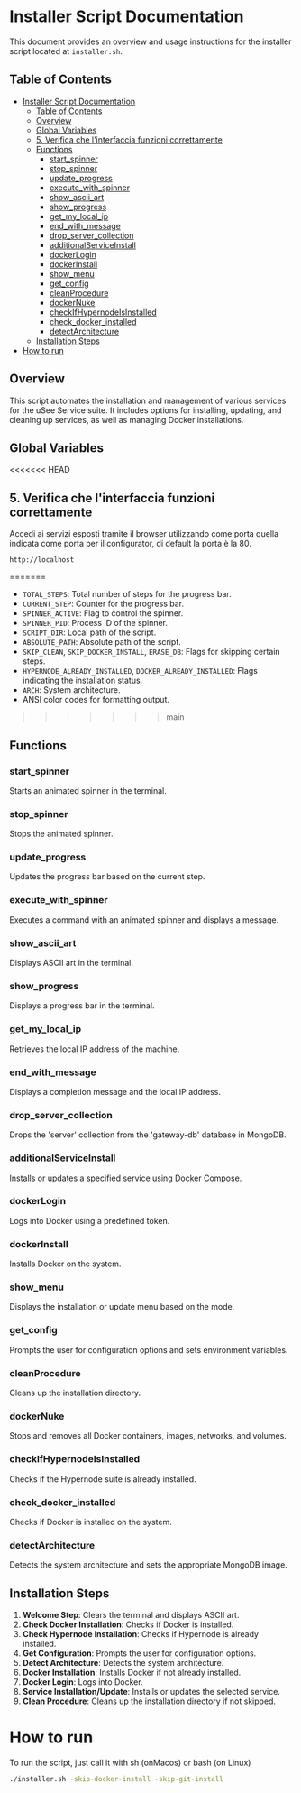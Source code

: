 
# Installer Script Documentation

This document provides an overview and usage instructions for the installer script located at `installer.sh`.

## Table of Contents
- [Installer Script Documentation](#installer-script-documentation)
  - [Table of Contents](#table-of-contents)
  - [Overview](#overview)
  - [Global Variables](#global-variables)
  - [5. Verifica che l'interfaccia funzioni correttamente](#5-verifica-che-linterfaccia-funzioni-correttamente)
  - [Functions](#functions)
    - [start\_spinner](#start_spinner)
    - [stop\_spinner](#stop_spinner)
    - [update\_progress](#update_progress)
    - [execute\_with\_spinner](#execute_with_spinner)
    - [show\_ascii\_art](#show_ascii_art)
    - [show\_progress](#show_progress)
    - [get\_my\_local\_ip](#get_my_local_ip)
    - [end\_with\_message](#end_with_message)
    - [drop\_server\_collection](#drop_server_collection)
    - [additionalServiceInstall](#additionalserviceinstall)
    - [dockerLogin](#dockerlogin)
    - [dockerInstall](#dockerinstall)
    - [show\_menu](#show_menu)
    - [get\_config](#get_config)
    - [cleanProcedure](#cleanprocedure)
    - [dockerNuke](#dockernuke)
    - [checkIfHypernodeIsInstalled](#checkifhypernodeisinstalled)
    - [check\_docker\_installed](#check_docker_installed)
    - [detectArchitecture](#detectarchitecture)
  - [Installation Steps](#installation-steps)
- [How to run](#how-to-run)

## Overview

This script automates the installation and management of various services for the uSee Service suite. It includes options for installing, updating, and cleaning up services, as well as managing Docker installations.

## Global Variables

<<<<<<< HEAD
## 5. Verifica che l'interfaccia funzioni correttamente
Accedi ai servizi esposti tramite il browser utilizzando come porta quella indicata come porta per il configurator, di default la porta è la 80.
   ```
   http://localhost
   ```
=======
- `TOTAL_STEPS`: Total number of steps for the progress bar.
- `CURRENT_STEP`: Counter for the progress bar.
- `SPINNER_ACTIVE`: Flag to control the spinner.
- `SPINNER_PID`: Process ID of the spinner.
- `SCRIPT_DIR`: Local path of the script.
- `ABSOLUTE_PATH`: Absolute path of the script.
- `SKIP_CLEAN`, `SKIP_DOCKER_INSTALL`, `ERASE_DB`: Flags for skipping certain steps.
- `HYPERNODE_ALREADY_INSTALLED`, `DOCKER_ALREADY_INSTALLED`: Flags indicating the installation status.
- `ARCH`: System architecture.
- ANSI color codes for formatting output.
>>>>>>> main

## Functions

### start_spinner
Starts an animated spinner in the terminal.

### stop_spinner
Stops the animated spinner.

### update_progress
Updates the progress bar based on the current step.

### execute_with_spinner
Executes a command with an animated spinner and displays a message.

### show_ascii_art
Displays ASCII art in the terminal.

### show_progress
Displays a progress bar in the terminal.

### get_my_local_ip
Retrieves the local IP address of the machine.

### end_with_message
Displays a completion message and the local IP address.

### drop_server_collection
Drops the 'server' collection from the 'gateway-db' database in MongoDB.

### additionalServiceInstall
Installs or updates a specified service using Docker Compose.

### dockerLogin
Logs into Docker using a predefined token.

### dockerInstall
Installs Docker on the system.

### show_menu
Displays the installation or update menu based on the mode.

### get_config
Prompts the user for configuration options and sets environment variables.

### cleanProcedure
Cleans up the installation directory.

### dockerNuke
Stops and removes all Docker containers, images, networks, and volumes.

### checkIfHypernodeIsInstalled
Checks if the Hypernode suite is already installed.

### check_docker_installed
Checks if Docker is installed on the system.

### detectArchitecture
Detects the system architecture and sets the appropriate MongoDB image.

## Installation Steps

1. **Welcome Step**: Clears the terminal and displays ASCII art.
2. **Check Docker Installation**: Checks if Docker is installed.
3. **Check Hypernode Installation**: Checks if Hypernode is already installed.
4. **Get Configuration**: Prompts the user for configuration options.
5. **Detect Architecture**: Detects the system architecture.
6. **Docker Installation**: Installs Docker if not already installed.
7. **Docker Login**: Logs into Docker.
8. **Service Installation/Update**: Installs or updates the selected service.
9. **Clean Procedure**: Cleans up the installation directory if not skipped.

# How to run

To run the script, just call it with sh (onMacos) or bash (on Linux)

```bash
./installer.sh -skip-docker-install -skip-git-install
```

